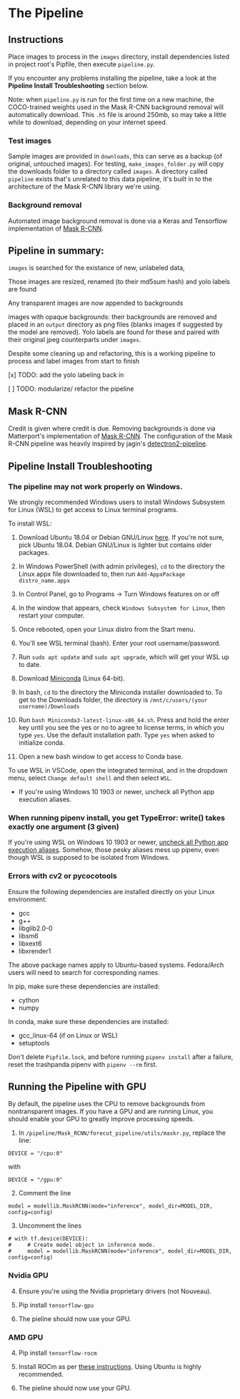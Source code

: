 # The Pipeline

## Instructions

Place images to process in the `images` directory, install dependencies listed in project root's Pipfile, then execute `pipeline.py`.

If you encounter any problems installing the pipeline, take a look at the **Pipeline Install Troubleshooting** section below.

Note: when `pipeline.py` is run for the first time on a new machine, the COCO-trained weights used in the Mask R-CNN background removal will automatically download. This `.h5` file is around 250mb, so may take a little while to download, depending on your internet speed.

### Test images

Sample images are provided in `downloads`, this can serve as a backup (of original, untouched images). For testing, `make_images_folder.py` will copy the downloads folder to a directory called `images`. A directory called `pipeline` exists that's unrelated to this data pipeline, it's built in to the architecture of the Mask R-CNN library we're using.

### Background removal

Automated image background removal is done via a Keras and Tensorflow implementation of [Mask R-CNN](https://github.com/matterport/Mask_RCNN/).

## Pipeline in summary:

`images` is searched for the existance of new, unlabeled data,

Those images are resized, renamed (to their md5sum hash) and yolo labels are found

Any transparent images are now appended to backgrounds

images with opaque backgrounds: their backgrounds are removed and placed in an `output` directory as png files (blanks images if suggested by the model are removed). Yolo labels are found for these and paired with their original jpeg counterparts under `images`.

Despite some cleaning up and refactoring, this is a working pipeline to process and label images from start to finish

[x] TODO: add the yolo labeling back in

[ ] TODO: modularize/ refactor the pipeline


## Mask R-CNN

Credit is given where credit is due. Removing backgrounds is done via Matterport's implementation of [Mask R-CNN](https://github.com/matterport/Mask_RCNN/). The configuration of the Mask R-CNN pipeline was heavily inspired by jagin's [detectron2-pipeline](https://github.com/jagin/detectron2-pipeline).

## Pipeline Install Troubleshooting

### The pipeline may not work properly on Windows.
We strongly recommended Windows users to install Windows Subsystem for Linux (WSL) to get access to Linux terminal programs.

To install WSL:

1. Download Ubuntu 18.04 or Debian GNU/Linux [here](https://docs.microsoft.com/en-us/windows/wsl/install-manual). If you're not sure, pick Ubuntu 18.04. Debian GNU/Linux is lighter but contains older packages.

2. In Windows PowerShell (with admin privileges), `cd` to the directory the Linux appx file downloaded to, then run `Add-AppxPackage distro_name.appx`

3. In Control Panel, go to Programs -> Turn Windows features on or off

4. In the window that appears, check `Windows Subsystem for Linux`, then restart your computer.

5. Once rebooted, open your Linux distro from the Start menu.

6. You'll see WSL terminal (bash). Enter your root username/password.

7. Run `sudo apt update` and `sudo apt upgrade`, which will get your WSL up to date.

8. Download [Miniconda](https://docs.conda.io/en/latest/miniconda.html) (Linux 64-bit).

9. In bash, `cd` to the directory the Miniconda installer downloaded to. To get to the Downloads folder, the directory is `/mnt/c/users/(your username)/Downloads`

10. Run `bash Miniconda3-latest-linux-x86_64.sh`. Press and hold the enter key until you see the yes or no to agree to license terms, in which you type `yes`. Use the default installation path. Type `yes` when asked to initialize conda.

11. Open a new bash window to get access to Conda base.

To use WSL in VSCode, open the integrated terminal, and in the dropdown menu, select `Change default shell` and then select `WSL`.

* If you're using Windows 10 1903 or newer, uncheck all Python app execution aliases. 


### When running pipenv install, you get TypeError: write() takes exactly one argument (3 given)

If you're using WSL on Windows 10 1903 or newer, [uncheck all Python app execution aliases](https://superuser.com/questions/1437590/typing-python-on-windows-10-version-1903-command-prompt-opens-microsoft-stor). Somehow, those pesky aliases mess up pipenv, even though WSL is supposed to be isolated from Windows.

### Errors with cv2 or pycocotools

Ensure the following dependencies are installed directly on your Linux environment:

* gcc
* g++
* libglib2.0-0
* libsm6
* libxext6
* libxrender1

The above package names apply to Ubuntu-based systems. Fedora/Arch users will need to search for corresponding names.

In pip, make sure these dependencies are installed:

* cython
* numpy

In conda, make sure these dependencies are installed:

* gcc_linux-64 (if on Linux or WSL)
* setuptools

Don't delete `Pipfile.lock`, and before running `pipenv install` after a failure, reset the trashpanda pipenv with `pipenv --rm` first.

## Running the Pipeline with GPU

By default, the pipeline uses the CPU to remove backgrounds from nontransparent images. If you have a GPU and are running Linux, you should enable your GPU to greatly improve processing speeds.

1. In `/pipeline/Mask_RCNN/forecut_pipeline/utils/maskr.py`, replace the line:
```
DEVICE = "/cpu:0"
```
with
```
DEVICE = "/gpu:0"
```

2. Comment the line
```
model = modellib.MaskRCNN(mode="inference", model_dir=MODEL_DIR, config=config)
```

3. Uncomment the lines
```
# with tf.device(DEVICE):
#     # Create model object in inference mode.
#     model = modellib.MaskRCNN(mode="inference", model_dir=MODEL_DIR, config=config)
```
### Nvidia GPU

4. Ensure you're using the Nvidia proprietary drivers (not Nouveau).

5. Pip install `tensorflow-gpu`

6. The pieline should now use your GPU.

### AMD GPU

4. Pip install `tensorflow-rocm`

5. Install ROCm as per [these instructions](https://github.com/RadeonOpenCompute/ROCm). Using Ubuntu is highly recommended.

6. The pieline should now use your GPU.